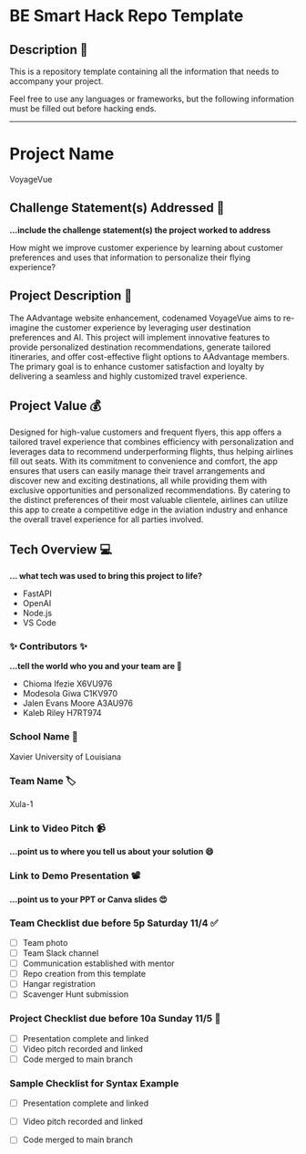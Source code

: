 # BE Smart Hack Repo Template

## Description 🚨 
This is a repository template containing all the information that needs to accompany your project.

Feel free to use any languages or frameworks, but the following information must be filled out before hacking ends.
___________
# Project Name
VoyageVue

## Challenge Statement(s) Addressed 🎯
**...include the challenge statement(s) the project worked to address**

How might we improve customer experience by learning about customer preferences and uses that information to personalize their flying experience?

## Project Description 🤯
The AAdvantage website enhancement, codenamed VoyageVue aims to re-imagine the customer experience by leveraging user destination preferences and AI. This project will implement innovative features to provide personalized destination recommendations, generate tailored itineraries, and offer cost-effective flight options to AAdvantage members. The primary goal is to enhance customer satisfaction and loyalty by delivering a seamless and highly customized travel experience.

## Project Value 💰
Designed for high-value customers and frequent flyers, this app offers a tailored travel experience that combines efficiency with personalization and leverages data to recommend underperforming flights, thus helping airlines fill out seats. With its commitment to convenience and comfort, the app ensures that users can easily manage their travel arrangements and discover new and exciting destinations, all while providing them with exclusive opportunities and personalized recommendations. By catering to the distinct preferences of their most valuable clientele, airlines can utilize this app to create a competitive edge in the aviation industry and enhance the overall travel experience for all parties involved.


## Tech Overview 💻
**... what tech was used to bring this project to life?**
* FastAPI
* OpenAI
* Node.js
* VS Code



### ✨ Contributors ✨
**...tell the world who you and your team are 🙂**
* Chioma Ifezie X6VU976
* Modesola Giwa C1KV970
* Jalen Evans Moore A3AU976
* Kaleb Riley H7RT974

### School Name 🏫
Xavier University of Louisiana

### Team Name 🏷
Xula-1

### Link to Video Pitch 📹
**...point us to where you tell us about your solution 😄**

### Link to Demo Presentation 📽
**...point us to your PPT or Canva slides 😍**

### Team Checklist due before 5p Saturday 11/4 ✅
- [ ] Team photo
- [ ] Team Slack channel
- [ ] Communication established with mentor
- [ ] Repo creation from this template
- [ ] Hangar registration
- [ ] Scavenger Hunt submission

### Project Checklist due before 10a Sunday 11/5 🏁
- [ ] Presentation complete and linked
- [ ] Video pitch recorded and linked
- [ ] Code merged to main branch

### Sample Checklist for Syntax Example 
- [ ] Presentation complete and linked
- [ ] Video pitch recorded and linked
- [ ] Code merged to main branch

